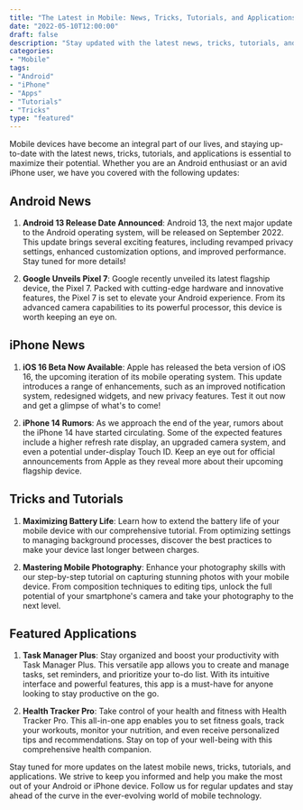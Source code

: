 ```yaml
---
title: "The Latest in Mobile: News, Tricks, Tutorials, and Applications"
date: "2022-05-10T12:00:00"
draft: false
description: "Stay updated with the latest news, tricks, tutorials, and applications for mobile devices"
categories:
- "Mobile"
tags:
- "Android"
- "iPhone"
- "Apps"
- "Tutorials"
- "Tricks"
type: "featured"
---
```


Mobile devices have become an integral part of our lives, and staying up-to-date with the latest news, tricks, tutorials, and applications is essential to maximize their potential. Whether you are an Android enthusiast or an avid iPhone user, we have you covered with the following updates:

## Android News

1. **Android 13 Release Date Announced**: Android 13, the next major update to the Android operating system, will be released on September 2022. This update brings several exciting features, including revamped privacy settings, enhanced customization options, and improved performance. Stay tuned for more details!

2. **Google Unveils Pixel 7**: Google recently unveiled its latest flagship device, the Pixel 7. Packed with cutting-edge hardware and innovative features, the Pixel 7 is set to elevate your Android experience. From its advanced camera capabilities to its powerful processor, this device is worth keeping an eye on.

## iPhone News

1. **iOS 16 Beta Now Available**: Apple has released the beta version of iOS 16, the upcoming iteration of its mobile operating system. This update introduces a range of enhancements, such as an improved notification system, redesigned widgets, and new privacy features. Test it out now and get a glimpse of what's to come!

2. **iPhone 14 Rumors**: As we approach the end of the year, rumors about the iPhone 14 have started circulating. Some of the expected features include a higher refresh rate display, an upgraded camera system, and even a potential under-display Touch ID. Keep an eye out for official announcements from Apple as they reveal more about their upcoming flagship device.

## Tricks and Tutorials

1. **Maximizing Battery Life**: Learn how to extend the battery life of your mobile device with our comprehensive tutorial. From optimizing settings to managing background processes, discover the best practices to make your device last longer between charges.

2. **Mastering Mobile Photography**: Enhance your photography skills with our step-by-step tutorial on capturing stunning photos with your mobile device. From composition techniques to editing tips, unlock the full potential of your smartphone's camera and take your photography to the next level.

## Featured Applications

1. **Task Manager Plus**: Stay organized and boost your productivity with Task Manager Plus. This versatile app allows you to create and manage tasks, set reminders, and prioritize your to-do list. With its intuitive interface and powerful features, this app is a must-have for anyone looking to stay productive on the go.

2. **Health Tracker Pro**: Take control of your health and fitness with Health Tracker Pro. This all-in-one app enables you to set fitness goals, track your workouts, monitor your nutrition, and even receive personalized tips and recommendations. Stay on top of your well-being with this comprehensive health companion.

Stay tuned for more updates on the latest mobile news, tricks, tutorials, and applications. We strive to keep you informed and help you make the most out of your Android or iPhone device. Follow us for regular updates and stay ahead of the curve in the ever-evolving world of mobile technology.
